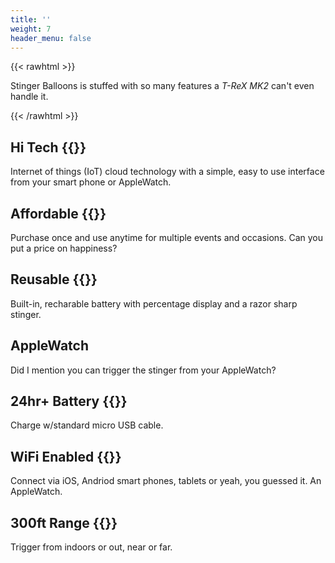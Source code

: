```yaml
---
title: ''
weight: 7
header_menu: false
---
```


{{< rawhtml >}}
<p>Stinger Balloons is stuffed with so many features a <em>T-ReX MK2</em> can't even handle it.</p>
{{< /rawhtml >}}

## Hi Tech {{<icon class="fa fa-robot">}}

Internet of things (IoT) cloud technology with a simple, easy to use interface from your smart phone or AppleWatch.

## Affordable {{<icon class="fa fa-dollar-sign">}}

Purchase once and use anytime for multiple events and occasions. Can you put a price on happiness?

## Reusable {{<icon class="fa fa-recycle">}}

Built-in, recharable battery with percentage display and a razor sharp stinger.

## AppleWatch

Did I mention you can trigger the stinger from your AppleWatch?

## 24hr+ Battery {{<icon class="fa fa-battery-full">}}

Charge w/standard micro USB cable.

## WiFi Enabled {{<icon class="fa fa-wifi">}}

Connect via iOS, Andriod smart phones, tablets or yeah, you guessed it. An AppleWatch.

## 300ft Range {{<icon class="fas fa-expand-alt">}}

Trigger from indoors or out, near or far.
